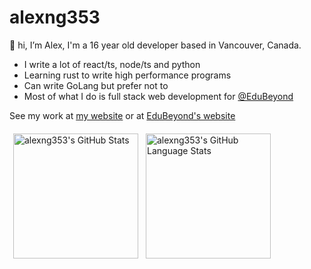 # alexng353

👋 hi, I’m Alex, I'm a 16 year old developer based in Vancouver, Canada. 
* I write a lot of react/ts, node/ts and python
* Learning rust to write high performance programs
* Can write GoLang but prefer not to
* Most of what I do is full stack web development for [@EduBeyond](https://github.com/EduBeyond)

See my work at [my website](https://ayo.icu) or at [EduBeyond's website](https://edubeyond.ca)

<div style="display: flex; flex-direction: row; flex-wrap: wrap;" >
<img style="margin: 6px;" src="https://github-readme-stats.vercel.app/api?username=alexng353&show_icons=true&theme=radical&count_private=true" height="200px" alt="alexng353's GitHub Stats" />

<img style="margin: 6px;" src="https://github-readme-stats.vercel.app/api/top-langs/?username=alexng353&count_private=true&show_icons=true&theme=radical&hide_border=false&layout=compact&hide=javascript,html&langs_count=6" height="200px" alt="alexng353's GitHub Language Stats" />
</div>


<!--
**alexng353/alexng353** is a ✨ _special_ ✨ repository because its `README.md` (this file) appears on your GitHub profile.

Here are some ideas to get you started:

- 🔭 I’m currently working on ...
- 🌱 I’m currently learning ...
- 👯 I’m looking to collaborate on ...
- 🤔 I’m looking for help with ...
- 💬 Ask me about ...
- 📫 How to reach me: ...
- 😄 Pronouns: ...
- ⚡ Fun fact: ...
-->
